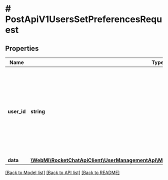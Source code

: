 # # PostApiV1UsersSetPreferencesRequest

## Properties

Name | Type | Description | Notes
------------ | ------------- | ------------- | -------------
**user_id** | **string** | The user ID whose preferences you want to change. If an ID is not provided, the preferences will be set for the user who is sending the request. | [optional]
**data** | [**\WebMI\RocketChatApiClient\UserManagementApi\Model\PostApiV1UsersSetPreferencesRequestData**](PostApiV1UsersSetPreferencesRequestData.md) |  |

[[Back to Model list]](../../README.md#models) [[Back to API list]](../../README.md#endpoints) [[Back to README]](../../README.md)
